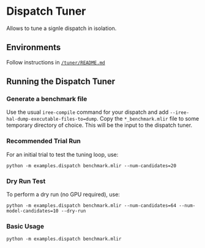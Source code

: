 # Dispatch Tuner

Allows to tune a signle dispatch in isolation.

## Environments
Follow instructions in [`/tuner/README.md`](../README.md)

## Running the Dispatch Tuner

### Generate a benchmark file
Use the usual `iree-compile` command for your dispatch and add
`--iree-hal-dump-executable-files-to=dump`. Copy the `*_benchmark.mlir` file
to some temporary directory of choice. This will be the input to the dispatch tuner.

### Recommended Trial Run
For an initial trial to test the tuning loop, use:
```shell
python -m examples.dispatch benchmark.mlir --num-candidates=20
```

### Dry Run Test
To perform a dry run (no GPU required), use:
```shell
python -m examples.dispatch benchmark.mlir --num-candidates=64 --num-model-candidates=10 --dry-run
```

### Basic Usage
```shell
python -m examples.dispatch benchmark.mlir
```
